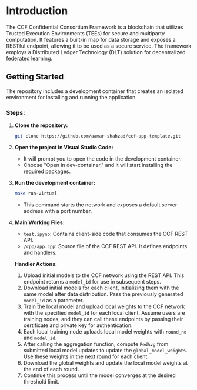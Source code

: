 # Introduction
The CCF Confidential Consortium Framework is a blockchain that utilizes Trusted Execution Environments (TEEs) for secure and multiparty computation. It features a built-in map for data storage and exposes a RESTful endpoint, allowing it to be used as a secure service. The framework employs a Distributed Ledger Technology (DLT) solution for decentralized federated learning.

## Getting Started
The repository includes a development container that creates an isolated environment for installing and running the application.

### Steps:

1. **Clone the repository:**
    ```bash
    git clone https://github.com/aamar-shahzad/ccf-app-template.git
    ```

2. **Open the project in Visual Studio Code:**
    - It will prompt you to open the code in the development container.
    - Choose "Open in dev-container," and it will start installing the required packages.

3. **Run the development container:**
    ```bash
    make run-virtual
    ```
    - This command starts the network and exposes a default server address with a port number.

4. **Main Working Files:**
    - `test.ipynb`: Contains client-side code that consumes the CCF REST API.
    - `/cpp/app.cpp`: Source file of the CCF REST API. It defines endpoints and handlers.

    **Handler Actions:**
    1. Upload initial models to the CCF network using the REST API. This endpoint returns a `model_id` for use in subsequent steps.
    2. Download initial models for each client, initializing them with the same model after data distribution. Pass the previously generated `model_id` as a parameter.
    3. Train the local model and upload local weights to the CCF network with the specified `model_id` for each local client. Assume users are training nodes, and they can call these endpoints by passing their certificate and private key for authentication.
    4. Each local training node uploads local model weights with `round_no` and `model_id`.
    5. After calling the aggregation function, compute `FedAvg` from submitted local model updates to update the `global_model_weights`. Use these weights in the next round for each client.
    6. Download the global weights and update the local model weights at the end of each round.
    7. Continue this process until the model converges at the desired threshold limit.

